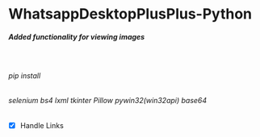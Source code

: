 # WhatsappDesktopPlusPlus-Python
 
 
##### Added functionality for viewing images

</br>
 
###### pip install
###### selenium bs4 lxml tkinter Pillow pywin32(win32api) base64

- [x] Handle Links
